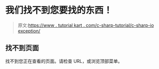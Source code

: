 # 我们找不到您要找的东西！

> 原文:[https://www . tutorial kart . com/c-sharp-tutorial/c-sharp-io exception/](https://www.tutorialkart.com/c-sharp-tutorial/c-sharp-ioexception/)

## 找不到页面

找不到您正在查看的页面。请检查 URL，或浏览顶部菜单。